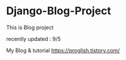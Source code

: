 # Django-Blog-Project

This is Blog project 

recently updated : 9/5 

My Blog & tutorial
https://proglish.tistory.com/

